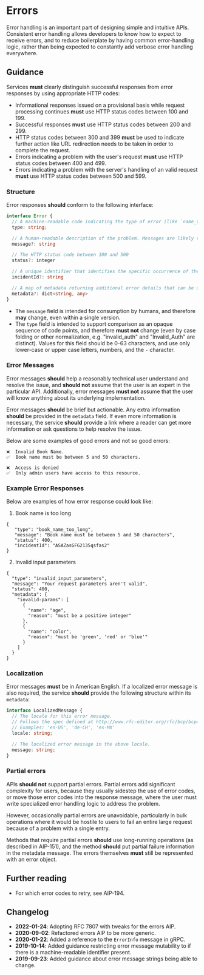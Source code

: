 # Errors

Error handling is an important part of designing simple and intuitive APIs.
Consistent error handling allows developers to know how to expect to receive
errors, and to reduce boilerplate by having common error-handling logic, rather
than being expected to constantly add verbose error handling everywhere.

## Guidance

Services **must** clearly distinguish successful responses from error responses
by using appropriate HTTP codes:
- Informational responses issued on a provisional basis while request processing continues **must** use HTTP status codes between 100 and 199.
- Successful responses **must** use HTTP status codes between 200 and 299.
- HTTP status codes between 300 and 399 **must** be used to indicate further action like URL redirection needs to be taken in order to complete the request.
- Errors indicating a problem with the user's request **must** use HTTP status
  codes between 400 and 499.
- Errors indicating a problem with the server's handling of an valid request
  **must** use HTTP status codes between 500 and 599.

### Structure

Error responses **should** conform to the following interface:

```typescript
interface Error {
  // A machine-readable code indicating the type of error (like `name_too_long`). This value is parseable for programmatic error handling.
  type: string;

  // A human-readable description of the problem. Messages are likely to be logged in plain text and should not include information about a specific occurrence. Information about specific occurrences should be part of `metadata`.
  message?: string

  // The HTTP status code between 100 and 500
  status?: integer

  // A unique identifier that identifies the specific occurrence of the problem. Can be provided to the API owner for debugging purposes.
  incidentId?: string

  // A map of metadata returning additional error details that can be used programmatically. The schema of metadata should be documented and fixed per `type`. Schema of `metadata` is part of your API. Within a single version, breaking changes to `metadata` structure should not be performed; consider limiting depth of nested objects.
  metadata?: dict<string, any>
}
```

- The `message` field is intended for consumption by humans, and therefore 
  **may** change, even within a single version.
- The `type` field is intended to support comparison as an opaque sequence of
  code points, and therefore **must not** change (even by case folding or
  other normalization, e.g. "invalid_auth" and "Invalid_Auth" are distinct).
  Values for this field should be 0-63 characters, and use only lower-case or upper case
  letters, numbers, and the `-` character.



### Error Messages

Error messages **should** help a reasonably technical user understand and
resolve the issue, and **should not** assume that the user is an expert in the
particular API. Additionally, error messages **must not** assume that the user
will know anything about its underlying implementation.

Error messages **should** be brief but actionable. Any extra information
**should** be provided in the `metadata` field. If even more information is
necessary, the service **should** provide a link where a reader can get more
information or ask questions to help resolve the issue.

Below are some examples of good errors and not so good errors:

    ❌  Invalid Book Name.
    ✅  Book name must be between 5 and 50 characters.

    ❌  Access is denied
    ✅  Only admin users have access to this resource.


### Example Error Responses

Below are examples of how error response could look like:

1. Book name is too long

```
{
   "type": "book_name_too_long",
   "message": "Book name must be between 5 and 50 characters",
   "status": 400,
   "incidentId": "ASAZasGFG2135qsfas2"
}
```

2. Invalid input parameters

```
{
  "type": "invalid_input_parameters",
  "message": "Your request parameters aren't valid",
  "status": 400,
  "metadata": {
    "invalid-params": [
      {
        "name": "age",
        "reason": "must be a positive integer"
      },
      {
        "name": "color",
        "reason": "must be 'green', 'red' or 'blue'"
      }
    ]
  }
}
```




### Localization

Error messages **must** be in American English. If a localized error message is
also required, the service **should** provide the following structure within
its `metadata`:

```typescript
interface LocalizedMessage {
  // The locale for this error message.
  // Follows the spec defined at http://www.rfc-editor.org/rfc/bcp/bcp47.txt.
  // Examples: 'en-US', 'de-CH', 'es-MX'
  locale: string;

  // The localized error message in the above locale.
  message: string;
}
```

### Partial errors

APIs **should not** support partial errors. Partial errors add significant
complexity for users, because they usually sidestep the use of error codes, or
move those error codes into the response message, where the user must write
specialized error handling logic to address the problem.

However, occasionally partial errors are unavoidable, particularly in bulk
operations where it would be hostile to users to fail an entire large request
because of a problem with a single entry.

Methods that require partial errors **should** use long-running operations (as
described in AIP-151), and the method **should** put partial failure
information in the metadata message. The errors themselves **must** still be
represented with an error object.

## Further reading

- For which error codes to retry, see AIP-194.

## Changelog
- **2022-01-24**: Adopting RFC 7807 with tweaks for the errors AIP.
- **2020-09-02**: Refactored errors AIP to be more generic.
- **2020-01-22**: Added a reference to the `ErrorInfo` message in gRPC.
- **2019-10-14**: Added guidance restricting error message mutability to if
  there is a machine-readable identifier present.
- **2019-09-23**: Added guidance about error message strings being able to
  change.
